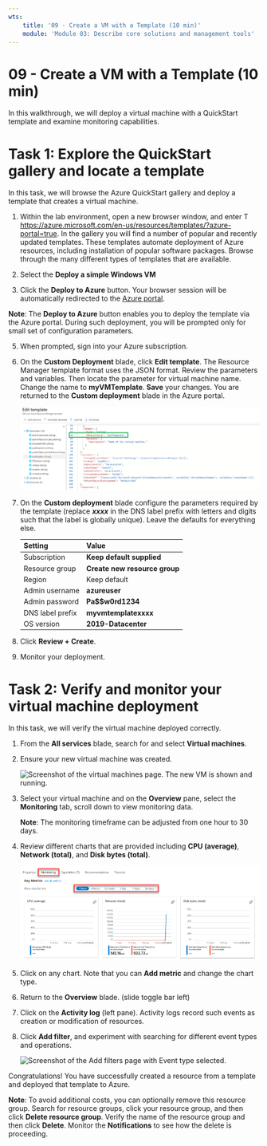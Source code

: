 ```yaml
---
wts:
    title: '09 - Create a VM with a Template (10 min)'
    module: 'Module 03: Describe core solutions and management tools'
---
```

# 09 - Create a VM with a Template (10 min)

In this walkthrough, we will deploy a virtual machine with a QuickStart template and examine monitoring capabilities.

# Task 1: Explore the QuickStart gallery and locate a template 

In this task, we will browse the Azure QuickStart gallery and deploy a template that creates a virtual machine. 

1. Within the lab environment, open a new browser window, and enter T https://azure.microsoft.com/en-us/resources/templates/?azure-portal=true. In the gallery you will find a number of popular and recently updated templates. These templates automate deployment of Azure resources, including installation of popular software packages. Browse through the many different types of templates that are available.

3. Select the **Deploy a simple Windows VM**

4. Click the **Deploy to Azure** button. Your browser session will be automatically redirected to the [Azure portal](http://portal.azure.com/).

  **Note**: The **Deploy to Azure** button enables you to deploy the template via the Azure portal. During such deployment, you will be prompted only for small set of configuration parameters. 

5. When prompted, sign into your Azure subscription.

6. On the **Custom Deployment** blade, click **Edit template**. The Resource Manager template format uses the JSON format. Review the parameters and variables.  Then locate the parameter for virtual machine name. Change the name to **myVMTemplate**. **Save** your changes. You are returned to the **Custom deployment** blade in the Azure portal.

    ![Screenshot of the template with the VM name change highlilghted.](../images/0901.png)

7. On the **Custom deployment** blade configure the parameters required by the template (replace ***xxxx*** in the DNS label prefix with letters and digits such that the label is globally unique). Leave the defaults for everything else. 

    | Setting| Value|
    |----|----|
    | Subscription | **Keep default supplied**|
    | Resource group | **Create new resource group** |
    | Region | Keep default |
    | Admin username | **azureuser** |
    | Admin password | **Pa$$w0rd1234** |
    | DNS label prefix | **myvmtemplatexxxx** |
    | OS version | **2019-Datacenter** |


9. Click **Review + Create**.

10. Monitor your deployment. 

# Task 2: Verify and monitor your virtual machine deployment

In this task, we will verify the virtual machine deployed correctly. 

1. From the **All services** blade, search for and select **Virtual machines**.

2. Ensure your new virtual machine was created. 

    ![Screenshot of the virtual machines page. The new VM is shown and running.](../images/0902.png)

3. Select your virtual machine and on the **Overview** pane, select the **Monitoring** tab, scroll down to view monitoring data.

    **Note**: The monitoring timeframe can be adjusted from one hour to 30 days.

4. Review different charts that are provided including **CPU (average)**, **Network (total)**, and **Disk bytes (total)**. 

    ![Screenshot of the virtual machine monitoring charts.](../images/0903.png)

5. Click on any chart. Note that you can **Add metric** and change the chart type.

6. Return to the **Overview** blade. (slide toggle bar left)
7. Click on the **Activity log** (left pane). Activity logs record such events as creation or modification of resources. 

8. Click **Add filter**, and experiment with searching for different event types and operations. 

    ![Screenshot of the Add filters page with Event type selected.](../images/0904.png)

Congratulations! You have successfully created a resource from a template and deployed that template to Azure.

**Note**: To avoid additional costs, you can optionally remove this resource group. Search for resource groups, click your resource group, and then click **Delete resource group**. Verify the name of the resource group and then click **Delete**. Monitor the **Notifications** to see how the delete is proceeding.

